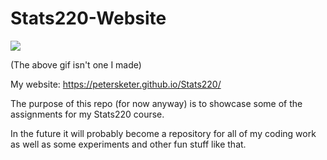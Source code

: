  <!-- Motivation: not enough good memes of bug type Pokemon also Stats is great -->
# Stats220-Website

![](https://media.giphy.com/media/xuXzcHMkuwvf2/giphy.gif)

(The above gif isn't one I made)


My website: https://petersketer.github.io/Stats220/

The purpose of this repo (for now anyway) is to showcase some of the assignments for my Stats220 course.

In the future it will probably become a repository for all of my coding work as well as some experiments and other fun stuff like that.

